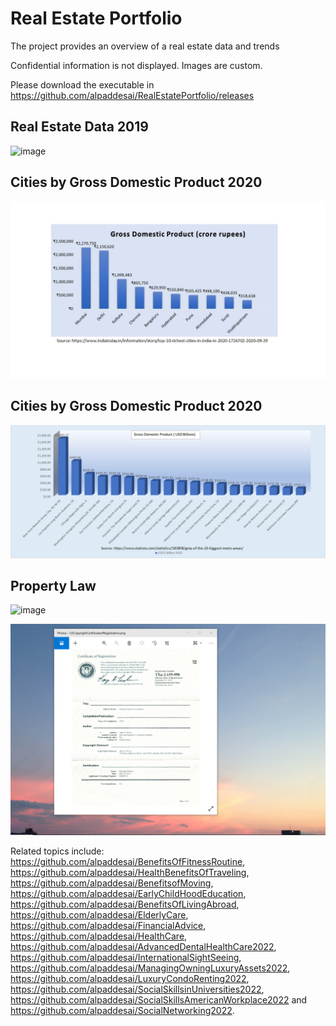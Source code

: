 # Real Estate Portfolio

The project provides an overview of a real estate data and trends

Confidential information is not displayed. Images are custom.

Please download the executable in https://github.com/alpaddesai/RealEstatePortfolio/releases

## Real Estate Data 2019
![image](RealEstateImage.png)

## Cities by Gross Domestic Product 2020
![image](Indian_cities_GDP_2020.jpg)

## Cities by Gross Domestic Product 2020
![image](GrossDomesticProduct.png)

## Property Law 
![image](propertylaw_UK.jpg)

![image](USCopyrightCertificate.png)

Related topics include: https://github.com/alpaddesai/BenefitsOfFitnessRoutine, https://github.com/alpaddesai/HealthBenefitsOfTraveling, https://github.com/alpaddesai/BenefitsofMoving, https://github.com/alpaddesai/EarlyChildHoodEducation, https://github.com/alpaddesai/BenefitsOfLivingAbroad, https://github.com/alpaddesai/ElderlyCare, https://github.com/alpaddesai/FinancialAdvice,  https://github.com/alpaddesai/HealthCare, https://github.com/alpaddesai/AdvancedDentalHealthCare2022, https://github.com/alpaddesai/InternationalSightSeeing, https://github.com/alpaddesai/ManagingOwningLuxuryAssets2022, https://github.com/alpaddesai/LuxuryCondoRenting2022, https://github.com/alpaddesai/SocialSkillsinUniversities2022, https://github.com/alpaddesai/SocialSkillsAmericanWorkplace2022 and https://github.com/alpaddesai/SocialNetworking2022.
